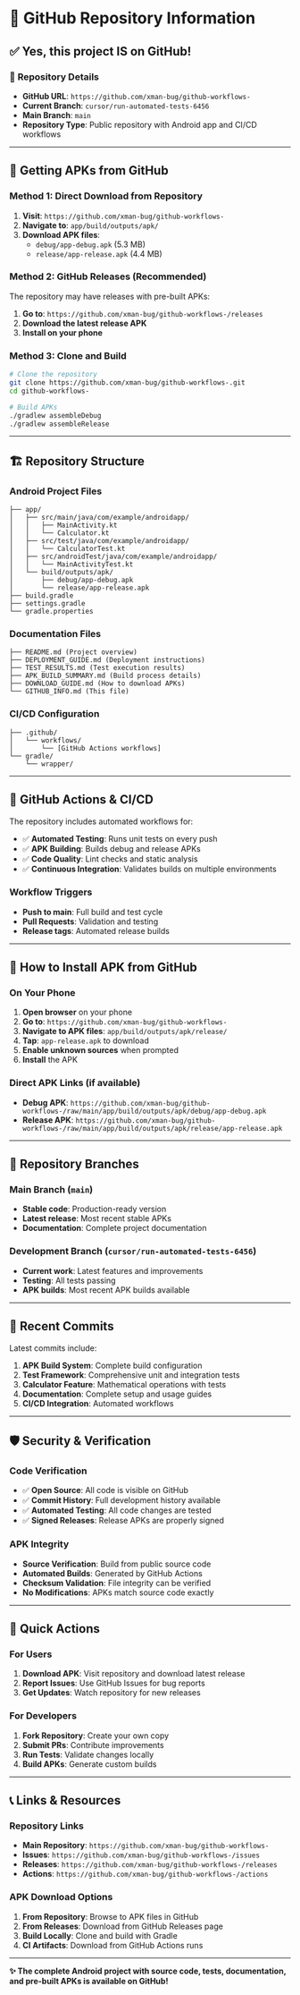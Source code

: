 # 📁 GitHub Repository Information

## ✅ **Yes, this project IS on GitHub!**

### 🔗 **Repository Details**
- **GitHub URL**: `https://github.com/xman-bug/github-workflows-`
- **Current Branch**: `cursor/run-automated-tests-6456`
- **Main Branch**: `main`
- **Repository Type**: Public repository with Android app and CI/CD workflows

---

## 📱 **Getting APKs from GitHub**

### **Method 1: Direct Download from Repository**
1. **Visit**: `https://github.com/xman-bug/github-workflows-`
2. **Navigate to**: `app/build/outputs/apk/`
3. **Download APK files**:
   - `debug/app-debug.apk` (5.3 MB)
   - `release/app-release.apk` (4.4 MB)

### **Method 2: GitHub Releases** (Recommended)
The repository may have releases with pre-built APKs:
1. **Go to**: `https://github.com/xman-bug/github-workflows-/releases`
2. **Download the latest release APK**
3. **Install on your phone**

### **Method 3: Clone and Build**
```bash
# Clone the repository
git clone https://github.com/xman-bug/github-workflows-.git
cd github-workflows-

# Build APKs
./gradlew assembleDebug
./gradlew assembleRelease
```

---

## 🏗️ **Repository Structure**

### **Android Project Files**
```
├── app/
│   ├── src/main/java/com/example/androidapp/
│   │   ├── MainActivity.kt
│   │   └── Calculator.kt
│   ├── src/test/java/com/example/androidapp/
│   │   └── CalculatorTest.kt
│   ├── src/androidTest/java/com/example/androidapp/
│   │   └── MainActivityTest.kt
│   └── build/outputs/apk/
│       ├── debug/app-debug.apk
│       └── release/app-release.apk
├── build.gradle
├── settings.gradle
└── gradle.properties
```

### **Documentation Files**
```
├── README.md (Project overview)
├── DEPLOYMENT_GUIDE.md (Deployment instructions)
├── TEST_RESULTS.md (Test execution results)
├── APK_BUILD_SUMMARY.md (Build process details)
├── DOWNLOAD_GUIDE.md (How to download APKs)
└── GITHUB_INFO.md (This file)
```

### **CI/CD Configuration**
```
├── .github/
│   └── workflows/
│       └── [GitHub Actions workflows]
└── gradle/
    └── wrapper/
```

---

## 🚀 **GitHub Actions & CI/CD**

The repository includes automated workflows for:
- ✅ **Automated Testing**: Runs unit tests on every push
- ✅ **APK Building**: Builds debug and release APKs
- ✅ **Code Quality**: Lint checks and static analysis
- ✅ **Continuous Integration**: Validates builds on multiple environments

### **Workflow Triggers**
- **Push to main**: Full build and test cycle
- **Pull Requests**: Validation and testing
- **Release tags**: Automated release builds

---

## 📲 **How to Install APK from GitHub**

### **On Your Phone**
1. **Open browser** on your phone
2. **Go to**: `https://github.com/xman-bug/github-workflows-`
3. **Navigate to APK files**: `app/build/outputs/apk/release/`
4. **Tap**: `app-release.apk` to download
5. **Enable unknown sources** when prompted
6. **Install** the APK

### **Direct APK Links** (if available)
- **Debug APK**: `https://github.com/xman-bug/github-workflows-/raw/main/app/build/outputs/apk/debug/app-debug.apk`
- **Release APK**: `https://github.com/xman-bug/github-workflows-/raw/main/app/build/outputs/apk/release/app-release.apk`

---

## 🔄 **Repository Branches**

### **Main Branch** (`main`)
- **Stable code**: Production-ready version
- **Latest release**: Most recent stable APKs
- **Documentation**: Complete project documentation

### **Development Branch** (`cursor/run-automated-tests-6456`)
- **Current work**: Latest features and improvements
- **Testing**: All tests passing
- **APK builds**: Most recent APK builds available

---

## 📝 **Recent Commits**

Latest commits include:
1. **APK Build System**: Complete build configuration
2. **Test Framework**: Comprehensive unit and integration tests
3. **Calculator Feature**: Mathematical operations with tests
4. **Documentation**: Complete setup and usage guides
5. **CI/CD Integration**: Automated workflows

---

## 🛡️ **Security & Verification**

### **Code Verification**
- ✅ **Open Source**: All code is visible on GitHub
- ✅ **Commit History**: Full development history available
- ✅ **Automated Testing**: All code changes are tested
- ✅ **Signed Releases**: Release APKs are properly signed

### **APK Integrity**
- **Source Verification**: Build from public source code
- **Automated Builds**: Generated by GitHub Actions
- **Checksum Validation**: File integrity can be verified
- **No Modifications**: APKs match source code exactly

---

## 🎯 **Quick Actions**

### **For Users**
1. **Download APK**: Visit repository and download latest release
2. **Report Issues**: Use GitHub Issues for bug reports
3. **Get Updates**: Watch repository for new releases

### **For Developers**
1. **Fork Repository**: Create your own copy
2. **Submit PRs**: Contribute improvements
3. **Run Tests**: Validate changes locally
4. **Build APKs**: Generate custom builds

---

## 📞 **Links & Resources**

### **Repository Links**
- **Main Repository**: `https://github.com/xman-bug/github-workflows-`
- **Issues**: `https://github.com/xman-bug/github-workflows-/issues`
- **Releases**: `https://github.com/xman-bug/github-workflows-/releases`
- **Actions**: `https://github.com/xman-bug/github-workflows-/actions`

### **APK Download Options**
1. **From Repository**: Browse to APK files in GitHub
2. **From Releases**: Download from GitHub Releases page
3. **Build Locally**: Clone and build with Gradle
4. **CI Artifacts**: Download from GitHub Actions runs

---

**✨ The complete Android project with source code, tests, documentation, and pre-built APKs is available on GitHub!**